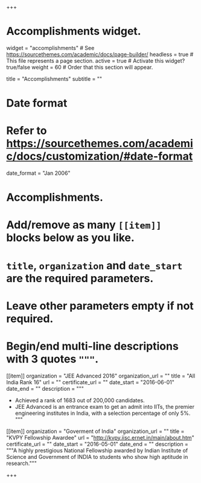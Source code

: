 +++
# Accomplishments widget.
widget = "accomplishments"  # See https://sourcethemes.com/academic/docs/page-builder/
headless = true  # This file represents a page section.
active = true  # Activate this widget? true/false
weight = 60  # Order that this section will appear.

title = "Accomplish&shy;ments"
subtitle = ""

# Date format
#   Refer to https://sourcethemes.com/academic/docs/customization/#date-format
date_format = "Jan 2006"

# Accomplishments.
#   Add/remove as many `[[item]]` blocks below as you like.
#   `title`, `organization` and `date_start` are the required parameters.
#   Leave other parameters empty if not required.
#   Begin/end multi-line descriptions with 3 quotes `"""`.

[[item]]
  organization = "JEE Advanced 2016"
  organization_url = ""
  title = "All India Rank 16"
  url = ""
  certificate_url = ""
  date_start = "2016-06-01"
  date_end = ""
  description = """
* Achieved a rank of 1683 out of 200,000 candidates.
* JEE Advanced is an entrance exam to get an admit into IITs, the premier engineering institutes in India, with a selection percentage of only 5%. 
"""
  
[[item]]
  organization = "Goverment of India"
  organization_url = ""
  title = "KVPY Fellowship Awardee"
  url = "http://kvpy.iisc.ernet.in/main/about.htm"
  certificate_url = ""
  date_start = "2016-05-01"
  date_end = ""
  description = """A highly prestigious National Fellowship awarded by Indian Institute of
Science and Government of INDIA to students who show high aptitude in research."""


+++
